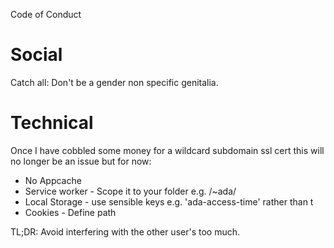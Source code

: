 Code of Conduct

Social
======

Catch all: Don't be a gender non specific genitalia.

Technical
=========
Once I have cobbled some money for a wildcard subdomain
ssl cert this will no longer be an issue but for now:

 * No Appcache
 * Service worker - Scope it to your folder e.g. /~ada/
 * Local Storage - use sensible keys e.g. 'ada-access-time' rather than t
 * Cookies - Define path

TL;DR: Avoid interfering with the other user's too much.
